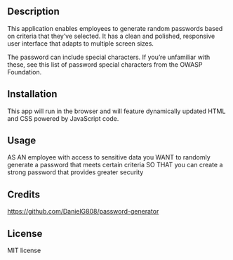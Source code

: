 ## Description
This application enables employees to generate random passwords based on criteria that they’ve selected. It has a clean and polished, responsive user interface that adapts to multiple screen sizes.

The password can include special characters. If you’re unfamiliar with these, see this list of password special characters from the OWASP Foundation.

## Installation
This app will run in the browser and will feature dynamically updated HTML and CSS powered by JavaScript code.

## Usage
AS AN employee with access to sensitive data
you WANT to randomly generate a password that meets certain criteria
SO THAT you can create a strong password that provides greater security

## Credits
https://github.com/DanielG808/password-generator

## License
MIT license